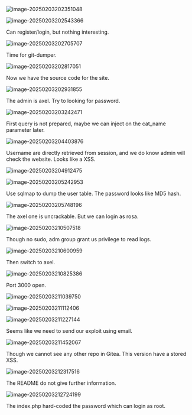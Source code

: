 ![image-20250203202351048](./assets/image-20250203202351048.png)

![image-20250203202543366](./assets/image-20250203202543366.png)

Can register/login, but nothing interesting.

![image-20250203202705707](./assets/image-20250203202705707.png)

Time for git-dumper.

![image-20250203202817051](./assets/image-20250203202817051.png)

Now we have the source code for the site.

![image-20250203202931855](./assets/image-20250203202931855.png)

The admin is axel. Try to looking for password.

![image-20250203203242471](./assets/image-20250203203242471.png)

First query is not prepared, maybe we can inject on the cat_name parameter later.

![image-20250203204403876](./assets/image-20250203204403876.png)

Username are directly retrieved from session, and we do know admin will check the website. Looks like a XSS.

![image-20250203204912475](./assets/image-20250203204912475.png)

![image-20250203205242953](./assets/image-20250203205242953.png)

Use sqlmap to dump the user table. The password looks like MD5 hash.

![image-20250203205748196](./assets/image-20250203205748196.png)

The axel one is uncrackable. But we can login as rosa.

![image-20250203210507518](./assets/image-20250203210507518.png)

Though no sudo, adm group grant us privilege to read logs.

![image-20250203210600959](./assets/image-20250203210600959.png)

Then switch to axel.

![image-20250203210825386](./assets/image-20250203210825386.png)

Port 3000 open.

![image-20250203211039750](./assets/image-20250203211039750.png)

![image-20250203211112406](./assets/image-20250203211112406.png)

![image-20250203211227144](./assets/image-20250203211227144.png)

Seems like we need to send our exploit using email.

![image-20250203211452067](./assets/image-20250203211452067.png)

Though we cannot see any other repo in Gitea. This version have a stored XSS.

![image-20250203212317516](./assets/image-20250203212317516.png)

The README do not give further information.

![image-20250203212724199](./assets/image-20250203212724199.png)

The index.php hard-coded the password which can login as root.





